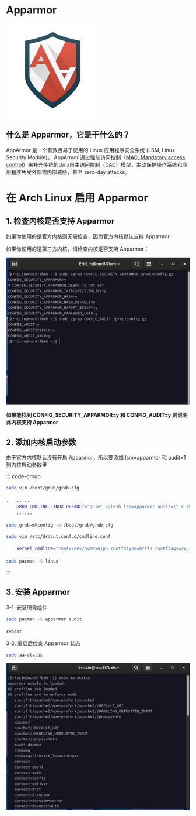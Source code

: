 # Apparmor

![apparmor](../../assets/security/AppArmor_logo.png)

## 什么是 Apparmor，它是干什么的？

AppArmor 是一个有效且易于使用的 Linux 应用程序安全系统 (LSM, Linux Security Module)。 AppArmor 通过强制访问控制（[MAC,  Mandatory access control](https://wiki.archlinux.org/title/Security#Mandatory_access_control)）来补充传统的Unix自主访问控制（DAC）模型，主动保护操作系统和应用程序免受外部或内部威胁，甚至 zero-day attacks。

# 在 Arch Linux 启用 Apparmor

## 1. 检查内核是否支持 Apparmor

如果你使用的是官方内核则无需检查，因为官方内核默认支持 Apparmor

如果你使用的是第三方内核，请检查内核是否支持 Apparmor：

![apparmor-check](../../assets/security/apparmor-check.png)

__如果能找到 CONFIG_SECURITY_APPARMOR=y 和 CONFIG_AUDIT=y 则说明此内核支持 Apparmor__ 

## 2. 添加内核启动参数

由于官方内核默认没有开启 Apparmor，所以要添加 lsm=apparmor 和 audit=1 到内核启动参数里

::: code-group

```bash [GRUB]
sudo vim /boot/grub/grub.cfg

.   .....
    GRUB_CMDLINE_LINUX_DEFAULT="quiet splash lsm=apparmor audit=1" # 找到这一行并添加参数到末尾
    ......

sudo grub-mkconfig -o /boot/grub/grub.cfg
```

```bash [UKI]
sudo vim /etc/dracut.conf.d/cmdline.conf

    kernel_cmdline="root=/dev/nvmexn1pn rootfstype=btrfs rootflags=rw,relatime quiet splash lsm=apparmor audit=1" # 找到这一行并添加参数到末尾

sudo pacman -S linux
```

:::

## 3. 安装 Apparmor

3-1. 安装所需组件

```bash
sudo pacman -S apparmor audit

reboot
```

3-2. 重启后检查 Apparmor 状态

```bash
sudo aa-status
```

![aa-status](../../assets/security/aa-status.png)